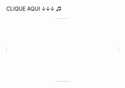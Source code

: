 CLIQUE AQUI ↓↓↓ ♫
<br><br>
<a href="https://benfic4rthur.github.io/Spotify/"><img src="https://s2.glbimg.com/8pqkmpEXvwida1h2SZ40gCB7I2A=/0x0:1024x576/924x0/smart/filters:strip_icc()/i.s3.glbimg.com/v1/AUTH_08fbf48bc0524877943fe86e43087e7a/internal_photos/bs/2020/4/n/wxo5ZsTL6lA0qTcb9Mwg/spotify-premium-akcio-001-1024x576.jpg" style="width:300; height:168px;border-radius: 50%"></a>
